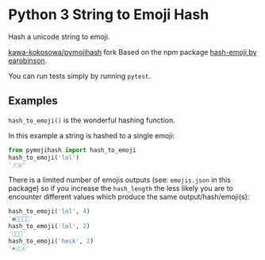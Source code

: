 # Python 3 String to Emoji Hash

Hash a unicode string to emoji.

[kawa-kokosowa/pymojihash](https://github.com/kawa-kokosowa/pymojihash) fork
Based on the npm package [hash-emoji by
earobinson](https://github.com/earobinson/hash-emoji).

You can run tests simply by running `pytest`.

## Examples

`hash_to_emoji()` is the wonderful hashing function.

In this example a string is hashed to a single emoji:

```python
from pymojihash import hash_to_emoji
hash_to_emoji('lol')
'🇫🇲'
```

There is a limited number of emojis outputs (see: `emojis.json` in this
package) so if you increase the `hash_length` the less likely you are to
encounter different values which produce the same output/hash/emoji(s):

```python
hash_to_emoji('lol', 4)
'◼️🍕🍐🇫🇲'
hash_to_emoji('lol', 2)
'🍐🇫🇲'
hash_to_emoji('heck', 2)
'♠️🇨🇦'
```
